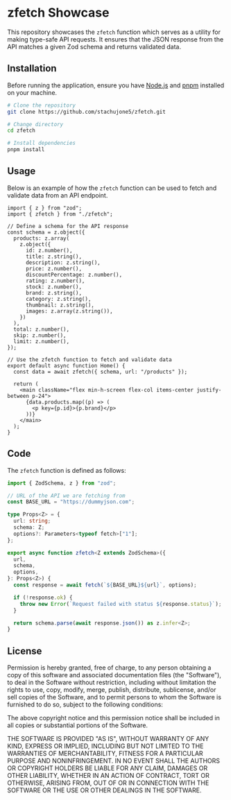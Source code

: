 # zfetch Showcase

This repository showcases the `zfetch` function which serves as a utility for making type-safe API requests. It ensures that the JSON response from the API matches a given Zod schema and returns validated data.

## Installation

Before running the application, ensure you have [Node.js](https://nodejs.org/) and [pnpm](https://pnpm.io/) installed on your machine.

```bash
# Clone the repository
git clone https://github.com/stachujone5/zfetch.git

# Change directory
cd zfetch

# Install dependencies
pnpm install
```

## Usage

Below is an example of how the `zfetch` function can be used to fetch and validate data from an API endpoint.

```tsx
import { z } from "zod";
import { zfetch } from "./zfetch";

// Define a schema for the API response
const schema = z.object({
  products: z.array(
    z.object({
      id: z.number(),
      title: z.string(),
      description: z.string(),
      price: z.number(),
      discountPercentage: z.number(),
      rating: z.number(),
      stock: z.number(),
      brand: z.string(),
      category: z.string(),
      thumbnail: z.string(),
      images: z.array(z.string()),
    })
  ),
  total: z.number(),
  skip: z.number(),
  limit: z.number(),
});

// Use the zfetch function to fetch and validate data
export default async function Home() {
  const data = await zfetch({ schema, url: "/products" });

  return (
    <main className="flex min-h-screen flex-col items-center justify-between p-24">
      {data.products.map((p) => (
        <p key={p.id}>{p.brand}</p>
      ))}
    </main>
  );
}
```

## Code

The `zfetch` function is defined as follows:

```ts
import { ZodSchema, z } from "zod";

// URL of the API we are fetching from
const BASE_URL = "https://dummyjson.com";

type Props<Z> = {
  url: string;
  schema: Z;
  options?: Parameters<typeof fetch>["1"];
};

export async function zfetch<Z extends ZodSchema>({
  url,
  schema,
  options,
}: Props<Z>) {
  const response = await fetch(`${BASE_URL}${url}`, options);

  if (!response.ok) {
    throw new Error(`Request failed with status ${response.status}`);
  }

  return schema.parse(await response.json()) as z.infer<Z>;
}
```

## License

Permission is hereby granted, free of charge, to any person obtaining a copy of this software and associated documentation files (the "Software"), to deal in the Software without restriction, including without limitation the rights to use, copy, modify, merge, publish, distribute, sublicense, and/or sell copies of the Software, and to permit persons to whom the Software is furnished to do so, subject to the following conditions:

The above copyright notice and this permission notice shall be included in all copies or substantial portions of the Software.

THE SOFTWARE IS PROVIDED "AS IS", WITHOUT WARRANTY OF ANY KIND, EXPRESS OR IMPLIED, INCLUDING BUT NOT LIMITED TO THE WARRANTIES OF MERCHANTABILITY, FITNESS FOR A PARTICULAR PURPOSE AND NONINFRINGEMENT. IN NO EVENT SHALL THE AUTHORS OR COPYRIGHT HOLDERS BE LIABLE FOR ANY CLAIM, DAMAGES OR OTHER LIABILITY, WHETHER IN AN ACTION OF CONTRACT, TORT OR OTHERWISE, ARISING FROM, OUT OF OR IN CONNECTION WITH THE SOFTWARE OR THE USE OR OTHER DEALINGS IN THE SOFTWARE.
